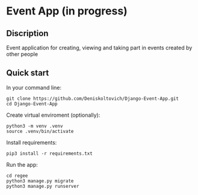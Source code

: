 # Event App (in progress)


## Discription  
Event application for creating, viewing and taking part in events created by other people

## Quick start
In your command line:

```
git clone https://github.com/Deniskoltovich/Django-Event-App.git
cd Django-Event-App
```

Create virtual enviroment (optionally):

```
python3 -m venv .venv
source .venv/bin/activate
```

Install requirements:

```
pip3 install -r requirements.txt
```

Run the app:

```
cd regee
python3 manage.py migrate
python3 manage.py runserver
```


